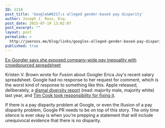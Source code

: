 ```yaml
---
ID: 1218
post_title: 'Google&#8217;s alleged gender-based pay disparity'
author: Joseph J. Ross, Esq.
post_date: 2015-07-19 13:02:07
post_excerpt: ""
layout: post
permalink: >
  http://joeross.me/blog/links/googles-alleged-gender-based-pay-disparity/
published: true
---
```

[Ex-Googler says she exposed company-wide pay inequality with crowdsourced spreadsheet](http://fusion.net/story/168986/ex-googler-says-she-got-in-trouble-for-exposing-company-wide-pay-inequality/)

Kristen V. Brown wrote for *Fusion* about Googler Erica Joy's recent salary spreadsheet. Google had no response to her request for comment, which is the worst kind of response to something like this. Apple released, deliberately, a [dismal diversity report](http://www.apple.com/diversity/) (read: majority male, majority white) last year, and [Tim Cook took responsibility for fixing it](http://mashable.com/2015/06/08/tim-cook-apple-diversity-women-future/). 

If there is a pay disparity problem at Google, or even the illusion of a pay disparity problem, Google PR needs to be on top of this story. The only time silence is ever okay is when you're prepping a statement that will include unequivocal evidence that there is no disparity. 